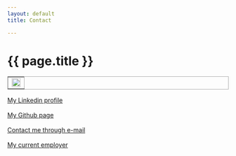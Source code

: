 ```yaml
---
layout: default
title: Contact

---
```


# {{ page.title }}

<table border="1" bordercolor="#aaa" cellspacing="0" cellpadding="0">
  <tr>
    <td><img width="100%" height="100%" src="http://dummyimage.com/68x68/000/fff" /></td>
  </tr>
</table>

<a href="https://www.linkedin.com/in/michaelhallik/" title="Linkedin profile" target="_blank">My Linkedin profile</a><br><br>
<a href="https://github.com/MichaelHallik" title="Github page" target="_blank">My Github page</a><br><br>
<a href="mailto:mhallik@immune.it">Contact me through e-mail</a><br><br>
<a href="https://www.immune.it" title="immune-it home page" target="_blank">My current employer</a>
